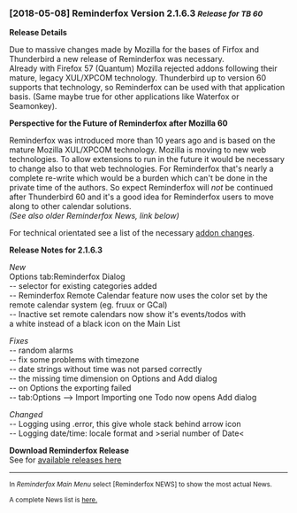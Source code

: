 ### [2018-05-08] Reminderfox Version 2.1.6.3 <small>  _Release for TB 60_</small>

__Release Details__

Due to massive changes made by Mozilla for the bases of Firfox and Thunderbird a new release of Reminderfox was necessary.      
Already with Firefox 57 (Quantum) Mozilla rejected addons following their mature, legacy XUL/XPCOM technology. Thunderbird up to version 60 supports that technology, so Reminderfox can be used with that application basis. (Same maybe true for other applications like Waterfox or Seamonkey).


__Perspective for the Future of Reminderfox after Mozilla 60__

Reminderfox was introduced more than 10 years ago and is based on the mature Mozilla XUL/XPCOM technology. Mozilla is moving to new web technologies. To allow extensions to run in the future it would be necessary to change also to that web technologies. For Reminderfox that's nearly a complete re-write which would be a burden which can't be done in the private time of the authors. So expect Reminderfox will _not_ be continued after Thunderbird 60 and it's a good idea for Reminderfox users to move along to other calendar solutions.      
*(See also older Reminderfox News, link below)* 

For technical orientated see a list of the necessary [addon changes](https://wiki.mozilla.org/Thunderbird/Add-ons_Guide_57).


__Release Notes for 2.1.6.3__

_New_    
  Options tab:Reminderfox Dialog     
  -- selector for existing categories added     
  -- Reminderfox Remote Calendar feature now uses the color set by the    
     remote calendar system (eg. fruux or GCal)    
  -- Inactive set remote calendars now show it's events/todos with    
     a white instead of a black icon on the Main List    

_Fixes_    
  -- random alarms   
  -- fix some problems with timezone   
  -- date strings without time was not parsed correctly   
  -- the missing time dimension on Options and Add dialog   
  -- on Options the exporting failed   
  -- tab:Options --> Import  Importing one Todo now opens Add dialog    

_Changed_         
  -- Logging using .error, this give whole stack behind arrow icon    
  -- Logging date/time: locale format and >serial number of Date<    

    
__Download Reminderfox Release__     
See for [available releases here](https://github.com/neandr/reminderfox/releases)


----
<small>In _Reminderfox Main Menu_ select [Reminderfox NEWS] to show the most actual News. </small>

<small>A complete News list is [here.](https://github.com/neandr/reminderfox/tree/master/docs) </small>

<!-- ReText used as a simple but powerful editor for Markdown - see https://github.com/retext-project/retext  -->
